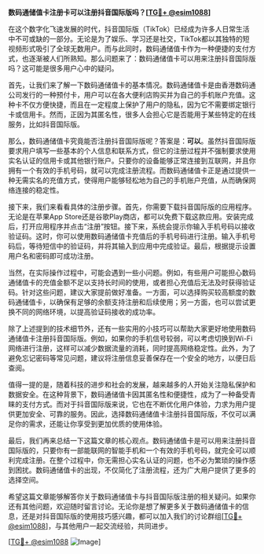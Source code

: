 **数码通储值卡注册卡可以注册抖音国际版吗？[[TG💪+ @esim1088](https://t.me/s/esim1088)]**

在这个数字化飞速发展的时代，抖音国际版（TikTok）已经成为许多人日常生活中不可或缺的一部分。无论是为了娱乐、学习还是社交，TikTok都以其独特的短视频形式吸引了全球无数用户。而与此同时，数码通储值卡作为一种便捷的支付方式，也逐渐被人们所熟知。那么问题来了：数码通储值卡可以用来注册抖音国际版吗？这可能是很多用户心中的疑问。

首先，让我们来了解一下数码通储值卡的基本情况。数码通储值卡是由香港数码通公司发行的一种预付卡，用户可以在各大便利店购买并为自己的手机账户充值。这种卡不仅方便快捷，而且在一定程度上保护了用户的隐私，因为它不需要绑定银行卡或信用卡。然而，正因为其匿名性，很多人会担心它是否能用于某些特定的在线服务，比如抖音国际版。

那么，数码通储值卡究竟能否注册抖音国际版呢？答案是：**可以**。虽然抖音国际版要求用户填写一些基本的个人信息和联系方式，但它的注册过程并不强制要求使用实名认证的信用卡或其他银行账户。只要你的设备能够正常连接到互联网，并且你拥有一个有效的手机号码，就可以完成注册流程。而数码通储值卡正是通过提供一种无需实名的充值方式，使得用户能够轻松地为自己的手机账户充值，从而确保网络连接的稳定性。

接下来，我们来看看具体的注册步骤。首先，你需要下载抖音国际版的应用程序。无论是在苹果App Store还是谷歌Play商店，都可以免费下载这款应用。安装完成后，打开应用程序并点击“注册”按钮。接下来，系统会提示你输入手机号码以接收验证码。这时，你可以使用数码通储值卡充值后的手机号码进行注册。输入手机号码后，等待短信中的验证码，并将其输入到应用中完成验证。最后，根据提示设置用户名和密码即可成功注册。

当然，在实际操作过程中，可能会遇到一些小问题。例如，有些用户可能担心数码通储值卡的充值金额不足以支持长时间的使用，或者担心充值后无法及时获得验证码。针对这些问题，建议大家提前做好准备。一方面，可以选择购买较高额度的数码通储值卡，以确保有足够的余额支持注册和后续使用；另一方面，也可以尝试更换不同的网络环境，以提高验证码接收的成功率。

除了上述提到的技术细节外，还有一些实用的小技巧可以帮助大家更好地使用数码通储值卡注册抖音国际版。例如，如果你的手机信号较弱，可以考虑切换到Wi-Fi网络进行注册，这样可以减少数据流量的消耗，同时提高网络稳定性。此外，为了避免忘记密码等常见问题，建议将注册信息妥善保存在一个安全的地方，以便日后查阅。

值得一提的是，随着科技的进步和社会的发展，越来越多的人开始关注隐私保护和数据安全。在这种背景下，数码通储值卡因其匿名性和便捷性，成为了一种备受青睐的支付方式。而对于抖音国际版来说，它也在不断优化用户体验，力求为用户提供更加安全、可靠的服务。因此，选择数码通储值卡注册抖音国际版，不仅可以满足你的需求，还能让你享受到更加优质的使用体验。

最后，我们再来总结一下这篇文章的核心观点。数码通储值卡是可以用来注册抖音国际版的，只要你有一部能联网的智能手机和一个有效的手机号码，就完全可以顺利完成注册。在整个过程中，你无需担心实名认证的问题，也不必为繁琐的操作感到困扰。数码通储值卡的出现，不仅简化了注册流程，还为广大用户提供了更多的选择空间。

希望这篇文章能够解答你关于数码通储值卡与抖音国际版注册的相关疑问。如果你还有其他问题，欢迎随时留言讨论。无论你是想了解更多关于数码通储值卡的信息，还是对抖音国际版的使用技巧感兴趣，都可以加入我们的讨论群组[[TG💪+ @esim1088](https://t.me/s/esim1088)]，与其他用户一起交流经验，共同进步。

[[TG💪+ @esim1088](https://t.me/s/esim1088) ![Image](https://i.postimg.cc/4NQfJmqS/Snipaste-2025-05-13-00-14-12.png)]